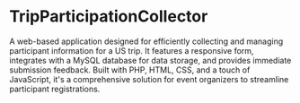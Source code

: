 # TripParticipationCollector
 A web-based application designed for efficiently collecting and managing participant information for a US trip. It features a responsive form, integrates with a MySQL database for data storage, and provides immediate submission feedback. Built with PHP, HTML, CSS, and a touch of JavaScript, it's a comprehensive solution for event organizers to streamline participant registrations.
